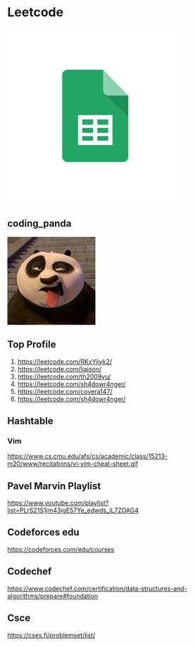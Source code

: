 # Leetcode

[![Leetcode graph](./resources/google_sheets.png)](https://docs.google.com/spreadsheets/u/1/d/1MOBBXj3xHD-7wTsjtUUwnG9iHdpPtZemUzP71UioB1Y/edit?ouid=107707195042452739134&usp=sheets_home&ths=true)

## coding_panda

[![Leetcode graph](./resources/avatar_1606549821.png)](https://leetcode.com/c0ding_panda/)

## Top Profile

1. https://leetcode.com/RKxYiiyk2/
2. https://leetcode.com/liaison/
3. https://leetcode.com/th2009yu/
4. https://leetcode.com/sh4dowr4nger/
5. https://leetcode.com/covera147/
6. https://leetcode.com/sh4dowr4nger/

## Hashtable

### Vim 
https://www.cs.cmu.edu/afs/cs/academic/class/15213-m20/www/recitations/vi-vim-cheat-sheet.gif


## Pavel Marvin Playlist
https://www.youtube.com/playlist?list=PLrS21S1jm43igE57Ye_edwds_iL7ZOAG4

## Codeforces edu
https://codeforces.com/edu/courses

## Codechef 
https://www.codechef.com/certification/data-structures-and-algorithms/prepare#foundation
## Csce
https://cses.fi/problemset/list/